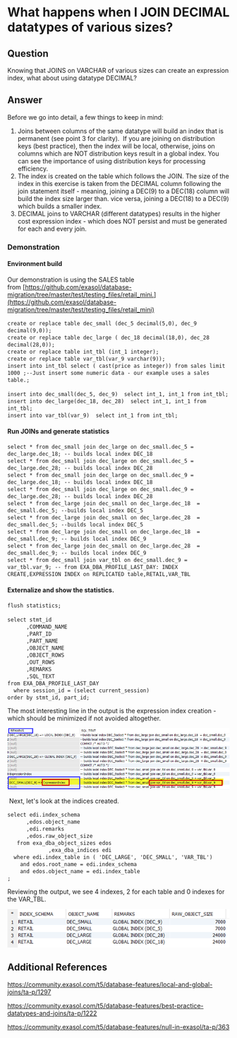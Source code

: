 # What happens when I JOIN DECIMAL datatypes of various sizes? 
## Question

Knowing that JOINS on VARCHAR of various sizes can create an expression index, what about using datatype DECIMAL? 

## Answer

Before we go into detail, a few things to keep in mind:

1. Joins between columns of the same datatype will build an index that is permanent (see point 3 for clarity).  If you are joining on distribution keys (best practice), then the index will be local, otherwise, joins on columns which are NOT distribution keys result in a global index. You can see the importance of using distribution keys for processing efficiency.
2. The index is created on the table which follows the JOIN. The size of the index in this exercise is taken from the DECIMAL column following the join statement itself - meaning, joining a DEC(9) to a DEC(18) column will build the index size larger than. vice versa, joining a DEC(18) to a DEC(9) which builds a smaller index.
3. DECIMAL joins to VARCHAR (different datatypes) results in the higher cost expression index - which does NOT persist and must be generated for each and every join.

### Demonstration

#### Environment build

Our demonstration is using the SALES table from [https://github.com/exasol/database-migration/tree/master/test/testing_files/retail_mini.](https://github.com/exasol/database-migration/tree/master/test/testing_files/retail_mini)


```markup
create or replace table dec_small (dec_5 decimal(5,0), dec_9 decimal(9,0));
create or replace table dec_large ( dec_18 decimal(18,0), dec_28 decimal(28,0));
create or replace table int_tbl (int_1 integer);
create or replace table var_tbl(var_9 varchar(9));
insert into int_tbl select ( cast(price as integer)) from sales limit 1000 ;--Just insert some numeric data - our example uses a sales table.;

insert into dec_small(dec_5, dec_9)  select int_1, int_1 from int_tbl;
insert into dec_large(dec_18, dec_28)  select int_1, int_1 from int_tbl;
insert into var_tbl(var_9)  select int_1 from int_tbl;
```
#### Run JOINs and generate statistics


```markup
select * from dec_small join dec_large on dec_small.dec_5 = dec_large.dec_18; -- builds local index DEC_18
select * from dec_small join dec_large on dec_small.dec_5 = dec_large.dec_28; -- builds local index DEC_28
select * from dec_small join dec_large on dec_small.dec_9 = dec_large.dec_18; -- builds local index DEC_18
select * from dec_small join dec_large on dec_small.dec_9 = dec_large.dec_28; -- builds local index DEC_28
select * from dec_large join dec_small on dec_large.dec_18  = dec_small.dec_5; --builds local index DEC_5
select * from dec_large join dec_small on dec_large.dec_28  = dec_small.dec_5; --builds local index DEC_5
select * from dec_large join dec_small on dec_large.dec_18  = dec_small.dec_9; -- builds local index DEC_9
select * from dec_large join dec_small on dec_large.dec_28  = dec_small.dec_9; -- builds local index DEC_9
select * from dec_small join var_tbl on dec_small.dec_9 = var_tbl.var_9; -- from EXA_DBA_PROFILE_LAST_DAY: INDEX CREATE,EXPRESSION INDEX on REPLICATED table,RETAIL,VAR_TBL
```
#### Externalize and show the statistics.


```markup
flush statistics;

select stmt_id
      ,COMMAND_NAME
      ,PART_ID
      ,PART_NAME
      ,OBJECT_NAME
      ,OBJECT_ROWS
      ,OUT_ROWS
      ,REMARKS
      ,SQL_TEXT
from EXA_DBA_PROFILE_LAST_DAY 
  where session_id = (select current_session) 
order by stmt_id, part_id;
```
The most interesting line in the output is the expression index creation - which should be minimized if not avoided altogether.

![](images/Expression_index.png)

 Next, let's look at the indices created.


```markup
select edi.index_schema
      ,edos.object_name
      ,edi.remarks
      ,edos.raw_object_size
   from exa_dba_object_sizes edos
             ,exa_dba_indices edi
  where edi.index_table in ( 'DEC_LARGE', 'DEC_SMALL', 'VAR_TBL')
    and edos.root_name = edi.index_schema
    and edos.object_name = edi.index_table
;
```
Reviewing the output, we see 4 indexes, 2 for each table and 0 indexes for the VAR_TBL.

![](images/Indices_names_sizes.png)

## Additional References

<https://community.exasol.com/t5/database-features/local-and-global-joins/ta-p/1297>

<https://community.exasol.com/t5/database-features/best-practice-datatypes-and-joins/ta-p/1222>

<https://community.exasol.com/t5/database-features/null-in-exasol/ta-p/363>

